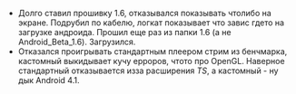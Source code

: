 * Долго ставил прошивку 1.6, отказывался показывать  чтолибо на экране. Подрубил по кабелю, логкат показывает что завис гдето на загрузке андроида. Прошил еще раз из папки 1.6 (а не Android_Beta_1.6). Загрузился.
* Отказался проигрывать стандартным плеером стрим из бенчмарка, кастомный выкидывает кучу ерроров, чтото про OpenGL. Наверное стандартный отказывается изза расширения *TS*, а кастомный - ну дык Android 4.1.


